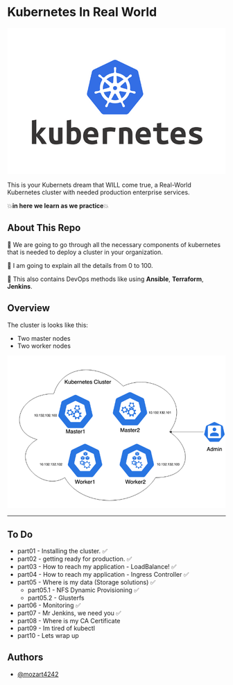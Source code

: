 # Kubernetes In Real World
 <img alt="kubernetes Logo" src="kuber-real.png">

This is your Kubernets dream that WILL come true, a Real-World Kubernetes cluster with needed production enterprise services.

💥**in here we learn as we practice**💥

## About This Repo
📌 We are going to go through all the necessary components of kubernetes that is needed to deploy a cluster in your organization.

📌 I am going to explain all the details from 0 to 100.

📌 This also contains DevOps methods like using **Ansible**, **Terraform**, **Jenkins**.


## Overview
The cluster is looks like this:
- Two master nodes
- Two worker nodes
<p align="center">
 <img alt="Ansible Logo" src="cluster.png">
</p>

--------
## To Do
- part01 - Installing the cluster. ✅
- part02 - getting ready for production. ✅
- part03 - How to reach my application - LoadBalance! ✅
- part04 - How to reach my application - Ingress Controller ✅
- part05 - Where is my data (Storage solutions) ✅
  - part05.1 - NFS Dynamic Provisioning ✅
  - part05.2 - Glusterfs
- part06 - Monitoring ✅
- part07 - Mr Jenkins, we need you ✅
- part08 - Where is my CA Certificate
- part09 - Im tired of kubectl
- part10 - Lets wrap up

## Authors

- [@mozart4242](https://www.github.com/mozart4242)
